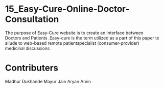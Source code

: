 # 15_Easy-Cure-Online-Doctor-Consultation
The purpose of Easy-Cure website is to create an interface between Doctors and Patients .Easy-cure is the term utilized as a part of this paper to allude to web-based remote patientspecialist (consumer-provider) medicinal discussions.
# Contributers
Madhur Dukhande
Mayur Jain
Aryan Amin
